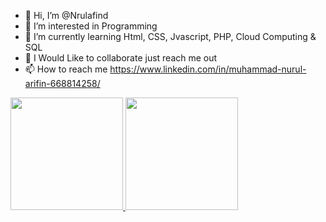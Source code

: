 - 👋 Hi, I’m @Nrulafind
- 👀 I’m interested in Programming
- 🌱 I’m currently learning Html, CSS, Jvascript, PHP, Cloud Computing & SQL
- 💞️ I Would Like to collaborate just reach me out
- 📫 How to reach me https://www.linkedin.com/in/muhammad-nurul-arifin-668814258/

<!---
Nrulafind/Nrulafind is a ✨ special ✨ repository because its `README.md` (this file) appears on your GitHub profile.
You can click the Preview link to take a look at your changes.
--->

<p align="left">
<a href="https://github.com/Nrulafind">
  <img height="180em" src="https://github-readme-stats-eight-theta.vercel.app/api?username=Nrulafind&show_icons=true&theme=algolia&include_all_commits=true&count_private=true"/>
  <img height="180em" src="https://github-readme-stats-eight-theta.vercel.app/api/top-langs/?username=Nrulafind&layout=compact&langs_count=8&theme=algolia"/>
</a>
</p>
